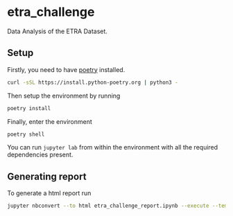 # etra_challenge

Data Analysis of the ETRA Dataset.

## Setup

Firstly, you need to have [poetry](https://python-poetry.org/docs/) installed.
```sh
curl -sSL https://install.python-poetry.org | python3 -
```

Then setup the environment by running
```sh
poetry install
```

Finally, enter the environment
```sh
poetry shell
```

You can run ```jupyter lab``` from within the environment with all the required dependencies present.

## Generating report

To generate a html report run

```sh
jupyter nbconvert --to html etra_challenge_report.ipynb --execute --template pj
```